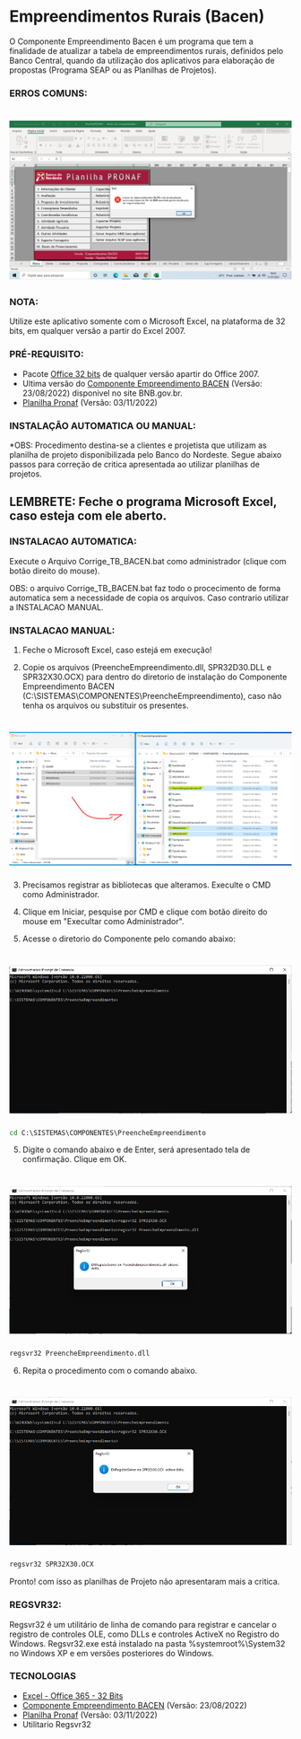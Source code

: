 # Empreendimentos Rurais (Bacen)

O Componente Empreendimento Bacen é um programa que tem a finalidade de atualizar a tabela de empreendimentos rurais, definidos pelo Banco Central, quando da utilização dos aplicativos para elaboração de propostas (Programa SEAP ou as Planilhas de Projetos).

### ERROS COMUNS:

<h1 align="center">
  <img alt="CriticaBacen" title="#CriticaBacen" src="./img/Critica.png" />
</h1>

### NOTA: 
Utilize este aplicativo somente com o Microsoft Excel, na plataforma de 32 bits, em qualquer versão a partir do Excel 2007. 

### PRÉ-REQUISITO:
- Pacote [Office 32 bits](https://www.microsoft.com/pt-br/microsoft-365/microsoft-office) de qualquer versão apartir do Office 2007.
- Ultima versão do [Componente Empreendimento BACEN](https://www.bnb.gov.br/proposta-de-credito/aplicativos-para-elaboracao-de-propostas#fragment-0-moln) (Versão: 23/08/2022) disponivel no site BNB.gov.br.
- [Planilha Pronaf](https://www.bnb.gov.br/proposta-de-credito/aplicativos-para-elaboracao-de-propostas#fragment-0-gipn) (Versão: 03/11/2022)

### INSTALAÇÃO AUTOMATICA OU MANUAL:

*OBS: Procedimento destina-se a clientes e projetista que utilizam as planilha de projeto disponibilizada pelo Banco do Nordeste. 
Segue abaixo passos para correção de critica apresentada ao utilizar planilhas de projetos.

## LEMBRETE: Feche o programa Microsoft Excel, caso esteja com ele aberto.

### INSTALACAO AUTOMATICA:
Execute o Arquivo Corrige_TB_BACEN.bat como administrador (clique com botão direito do mouse).

OBS: o arquivo Corrige_TB_BACEN.bat faz todo o procecimento de forma automatica sem a necessidade de copia os arquivos. Caso contrario utilizar a INSTALACAO MANUAL.

### INSTALACAO MANUAL:
1. Feche o Microsoft Excel, caso estejá em execução!

2. Copie os arquivos (PreencheEmpreendimento.dll, SPR32D30.DLL e SPR32X30.OCX) para dentro do diretorio de instalação do 
Componente Empreendimento BACEN (C:\SISTEMAS\COMPONENTES\PreencheEmpreendimento), caso não tenha os arquivos ou substituir os presentes.
<h1 align="center">
  <img alt="ArquivoCopia" title="#ArquivosCopia" src="./img/ArquivosCopia.png" />
</h1>

3. Precisamos registrar as bibliotecas que alteramos. Execulte o CMD como Administrador.

5. Clique em Iniciar, pesquise por CMD e clique com botão direito do mouse em "Execultar como Administrador".

4. Acesse o diretorio do Componente pelo comando abaixo:

<h1 align="center">
  <img alt="DiretorioPreencheEmpreendimento" title="#DiretorioPreencheEmpreendimento" src="./img/DiretorioPreencheEmpreendimento.png" />
</h1>

```cmd
cd C:\SISTEMAS\COMPONENTES\PreencheEmpreendimento
```

5. Digite o comando abaixo e de Enter, será apresentado tela de confirmação. Clique em OK.

<h1 align="center">
  <img alt="PreencheEmpreendimento" title="#PreencheEmpreendimento" src="./img/PreencheEmpreendimento.dll.png" />
</h1>

```cmd
regsvr32 PreencheEmpreendimento.dll
```

6. Repita o procedimento com o comando abaixo.
<h1 align="center">
  <img alt="SPR32X30" title="#SPR32X30" src="./img/SPR32X30.OCX.png" />
</h1>

```cmd
regsvr32 SPR32X30.OCX
```

Pronto! com isso as planilhas de Projeto não apresentaram mais a critica.

### REGSVR32:
Regsvr32 é um utilitário de linha de comando para registrar e cancelar o registro de controles OLE, como DLLs e controles ActiveX no Registro do Windows. Regsvr32.exe está instalado na pasta %systemroot%\System32 no Windows XP e em versões posteriores do Windows. 

### TECNOLOGIAS

- [Excel - Office 365 - 32 Bits](https://www.microsoft.com/pt-br/microsoft-365/microsoft-office)
- [Componente Empreendimento BACEN](https://www.bnb.gov.br/proposta-de-credito/aplicativos-para-elaboracao-de-propostas#fragment-0-moln) (Versão: 23/08/2022)
- [Planilha Pronaf](https://www.bnb.gov.br/proposta-de-credito/aplicativos-para-elaboracao-de-propostas#fragment-0-gipn) (Versão: 03/11/2022)
- Utilitario Regsvr32




